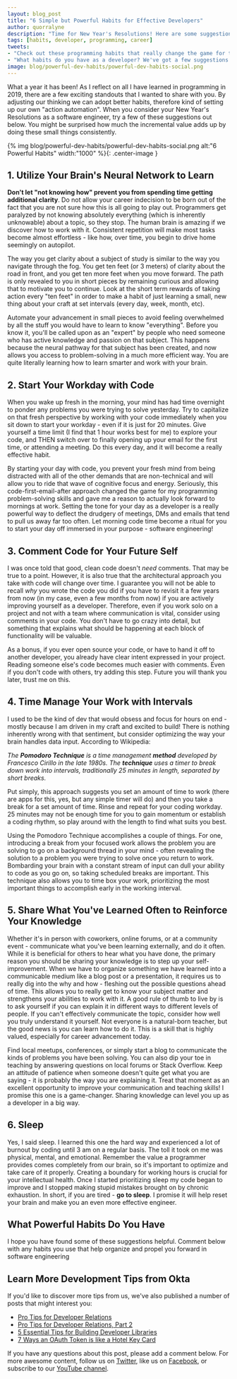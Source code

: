 ```yaml
---
layout: blog_post
title: "6 Simple but Powerful Habits for Effective Developers"
author: quorralyne
description: "Time for New Year's Resolutions! Here are some suggestions to implement that can really improve your programming career."
tags: [habits, developer, programming, career]
tweets:
- "Check out these programming habits that really change the game for the New Year."
- "What habits do you have as a developer? We've got a few suggestions."
image: blog/powerful-dev-habits/powerful-dev-habits-social.png
---
```


What a year it has been! As I reflect on all I have learned in programming in 2019, there are a few exciting standouts that I wanted to share with you. By adjusting our thinking we can adopt better habits, therefore kind of setting up our own "action automation". When you consider your New Year's Resolutions as a software engineer, try a few of these suggestions out below. You might be surprised how much the incremental value adds up by doing these small things consistently.

{% img blog/powerful-dev-habits/powerful-dev-habits-social.png alt:"6 Powerful Habits" width:"1000" %}{: .center-image }

## 1. Utilize Your Brain's Neural Network to Learn

**Don't let "not knowing how" prevent you from spending time getting additional clarity**. Do not allow your career indecision to be born out of the fact that you are not sure how this is all going to play out. Programmers get paralyzed by not knowing absolutely everything (which is inherently unknowable) about a topic, so they stop. The human brain is amazing if we discover how to work with it. Consistent repetition will make most tasks become almost effortless - like how, over time, you begin to drive home seemingly on autopilot.

The way you get clarity about a subject of study is similar to the way you navigate through the fog. You get ten feet (or 3 meters) of clarity about the road in front, and you get ten more feet when you move forward. The path is only revealed to you in short pieces by remaining curious and allowing that to motivate you to continue. Look at the short term rewards of taking action every "ten feet" in order to make a habit of just learning a small, new thing about your craft at set intervals (every day, week, month, etc).

Automate your advancement in small pieces to avoid feeling overwhelmed by all the stuff you would have to learn to know "everything". Before you know it, you'll be called upon as an "expert" by people who need someone who has active knowledge and passion on that subject. This happens because the neural pathway for that subject has been created, and now allows you access to problem-solving in a much more efficient way. You are quite literally learning how to learn smarter and work with your brain.

## 2. Start Your Workday with Code

When you wake up fresh in the morning, your mind has had time overnight to ponder any problems you were trying to solve yesterday. Try to capitalize on that fresh perspective by working with your code immediately when you sit down to start your workday - even if it is just for 20 minutes. Give yourself a time limit (I find that 1 hour works best for me) to explore your code, and THEN switch over to finally opening up your email for the first time, or attending a meeting. Do this every day, and it will become a really effective habit.

By starting your day with code, you prevent your fresh mind from being distracted with all of the other demands that are non-technical and will allow you to ride that wave of cognitive focus and energy. Seriously, this code-first-email-after approach changed the game for my programming problem-solving skills and gave me a reason to actually look forward to mornings at work. Setting the tone for your day as a developer is a really powerful way to deflect the drudgery of meetings, DMs and emails that tend to pull us away far too often. Let morning code time become a ritual for you to start your day off immersed in your purpose - software engineering!

## 3. Comment Code for Your Future Self

I was once told that good, clean code doesn't *need* comments. That may be true to a point. However, it is also true that the architectural approach you take with code will change over time. I guarantee you will not be able to recall *why* you wrote the code you did if you have to revisit it a few years from now (in my case, even a few months from now) if you are actively improving yourself as a developer. Therefore, even if you work solo on a project and not with a team where communication is vital, consider using comments in your code. You don't have to go crazy into detail, but something that explains what should be happening at each block of functionality will be valuable.

As a bonus, if you ever open source your code, or have to hand it off to another developer, you already have clear intent expressed in your project. Reading someone else's code becomes much easier with comments. Even if you don't code with others, try adding this step. Future you will thank you later, trust me on this.

## 4. Time Manage Your Work with Intervals

I used to be the kind of dev that would obsess and focus for hours on end - mostly because I am driven in my craft and excited to build! There is nothing inherently wrong with that sentiment, but consider optimizing the way your brain handles data input. According to Wikipedia:

*The **Pomodoro Technique** is a time management **method** developed by Francesco Cirillo in the late 1980s. The **technique** uses a timer to break down work into intervals, traditionally 25 minutes in length, separated by short breaks.*

Put simply, this approach suggests you set an amount of time to work (there are apps for this, yes, but any simple timer will do) and then you take a break for a set amount of time. Rinse and repeat for your coding workday. 25 minutes may not be enough time for you to gain momentum or establish a coding rhythm, so play around with the length to find what suits you best.

Using the Pomodoro Technique accomplishes a couple of things. For one, introducing a break from your focused work allows the problem you are solving to go on a background thread in your mind - often revealing the solution to a problem you were trying to solve once you return to work. Bombarding your brain with a constant stream of input can dull your ability to code as you go on, so taking scheduled breaks are important. This technique also allows you to time box your work, prioritizing the most important things to accomplish early in the working interval.

## 5. Share What You've Learned Often to Reinforce Your Knowledge

Whether it's in person with coworkers, online forums, or at a community event - communicate what you've been learning externally, and do it often. While it is beneficial for others to hear what you have done, the primary reason you should be sharing your knowledge is to step up your self-improvement. When we have to organize something we have learned into a communicable medium like a blog post or a presentation, it requires us to really dig into the why and how - fleshing out the possible questions ahead of time. This allows you to really get to know your subject matter and strengthens your abilities to work with it. A good rule of thumb to live by is to ask yourself if you can explain it in different ways to different levels of people. If you can't effectively communicate the topic, consider how well you truly understand it yourself. Not everyone is a natural-born teacher, but the good news is you can learn how to do it. This is a skill that is highly valued, especially for career advancement today.

Find local meetups, conferences, or simply start a blog to communicate the kinds of problems you have been solving. You can also dip your toe in teaching by answering questions on local forums or Stack Overflow. Keep an attitude of patience when someone doesn't quite get what you are saying - it is probably the way you are explaining it. Treat that moment as an excellent opportunity to improve your communication and teaching skills! I promise this one is a game-changer. Sharing knowledge can level you up as a developer in a big way.

## 6. Sleep

Yes, I said sleep. I learned this one the hard way and experienced a lot of burnout by coding until 3 am on a regular basis. The toll it took on me was physical, mental, and emotional. Remember the value a programmer provides comes completely from our brain, so it's important to optimize and take care of it properly. Creating a boundary for working hours is crucial for your intellectual health. Once I started prioritizing sleep my code began to improve and I stopped making stupid mistakes brought on by chronic exhaustion. In short, if you are tired - **go to sleep**. I promise it will help reset your brain and make you an even more effective engineer.

## What Powerful Habits Do You Have

I hope you have found some of these suggestions helpful. Comment below with any habits you use that help organize and propel you forward in software engineering

## Learn More Development Tips from Okta

If you'd like to discover more tips from us, we've also published a number of posts that might interest you:

* [Pro Tips for Developer Relations](/blog/2019/01/28/developer-relations-pro-tips)
* [Pro Tips for Developer Relations, Part 2](/blog/2019/04/30/developer-relations-pro-tips-2)
* [5 Essential Tips for Building Developer Libraries](/blog/2019/06/10/five-essential-tips-for-building-developer-libraries)
* [7 Ways an OAuth Token is like a Hotel Key Card](/blog/2019/06/05/seven-ways-an-oauth-access-token-is-like-a-hotel-key-card)

If you have any questions about this post, please add a comment below. For more awesome content, follow us on [Twitter](https://twitter.com/oktadev), like us on [Facebook](https://www.facebook.com/oktadevelopers/), or subscribe to our [YouTube channel](https://www.youtube.com/c/oktadev).
